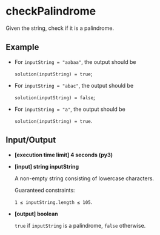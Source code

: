 # checkPalindrome

Given the string, check if it is a palindrome.

## Example

- For `inputString = "aabaa"`, the output should be

    `solution(inputString) = true`;

- For `inputString = "abac"`, the output should be

    `solution(inputString) = false`;

- For `inputString = "a"`, the output should be

    `solution(inputString) = true`.

## Input/Output

- **[execution time limit] 4 seconds (py3)**

- **[input] string inputString**

	A non-empty string consisting of lowercase characters.

	Guaranteed constraints:

	`1 ≤ inputString.length ≤ 105`.

- **[output] boolean**

	`true` if `inputString` is a palindrome, `false` otherwise.
